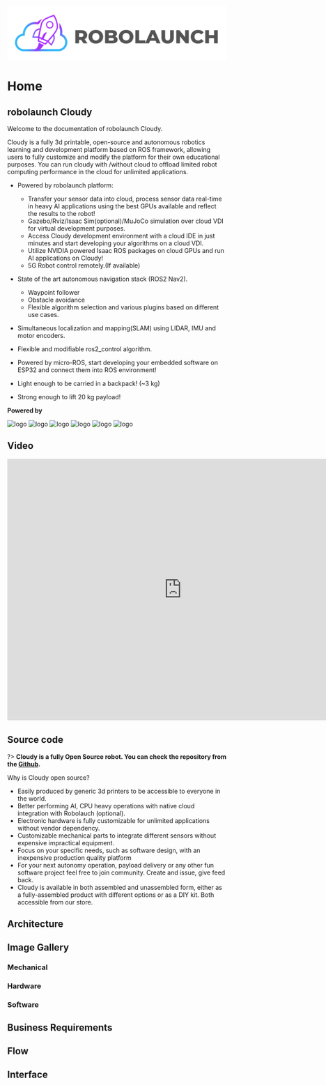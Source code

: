 ![robolaunch_logo](./logo/robolaunch_logo_black.png)

# Home

## robolaunch Cloudy
Welcome to the documentation of robolaunch Cloudy.

Cloudy is a fully 3d printable, open-source and autonomous robotics learning and development platform based on ROS framework, allowing users to fully customize and modify the platform for their own educational purposes. You can run cloudy with /without cloud to offload limited robot computing performance in the cloud for unlimited applications.


- Powered by robolaunch platform:
    - Transfer your sensor data into cloud, process sensor data real-time in heavy AI applications using the best GPUs available and reflect the results to the robot!
    - Gazebo/Rviz/Isaac Sim(optional)/MuJoCo simulation over cloud VDI for virtual development purposes. 
    - Access Cloudy development environment with a cloud IDE in just minutes and start developing your algorithms on a cloud VDI.
    - Utilize NVIDIA powered Isaac ROS packages on cloud GPUs and run AI applications on Cloudy!
    - 5G Robot control remotely.(If available) 
- State of the art autonomous navigation stack (ROS2 Nav2).
    - Waypoint follower
    - Obstacle avoidance
    - Flexible algorithm selection and various plugins based on different use cases.
- Simultaneous localization and mapping(SLAM) using LIDAR, IMU and motor encoders.
- Flexible and modifiable ros2_control algorithm. 
- Powered by micro-ROS, start developing your embedded software on ESP32 
and connect them into ROS environment! 

- Light enough to be carried in a backpack! (~3 kg)
- Strong enough to lift 20 kg payload!

**Powered by**

![logo](https://micro.ros.org/img/micro-ROS_big_logo.png ':size=20%')
![logo](https://www.nvidia.com/content/dam/en-zz/Solutions/about-nvidia/logo-and-brand/01-nvidia-logo-horiz-500x200-2c50-d.png ':size=15%')
![logo](https://navigation.ros.org/_static/nav2_logo.png ':size=5%')
![logo](/logo/ROS2_Color.svg ':size=25%')
![logo](https://gazebosim.org/assets/images/logos/gazebo_horz_pos.png ':size=15%')
![logo](https://control.ros.org/master/_static/logo_ros-controls.png ':size=7%')




## Video

<iframe  height=600 width=800 src="https://www.youtube.com/embed/7wn2tVbTrz8" title="YouTube video player" frameborder="0" allow="accelerometer; autoplay; clipboard-write; encrypted-media; gyroscope; picture-in-picture; web-share" allowfullscreen></iframe>

## Source code

?> **Cloudy is a fully Open Source robot. You can check the repository from the [Github](https://github.com/robolaunch/cloudy).**

Why is Cloudy open source?

- Easily produced by generic 3d printers to be accessible to everyone in the world.
- Better performing AI, CPU heavy operations with native cloud integration with Robolauch (optional).
- Electronic hardware is fully customizable for unlimited applications without vendor dependency.
- Customizable mechanical parts to integrate different sensors without expensive impractical equipment.
- Focus on your specific needs, such as software design, with an inexpensive production quality platform
- For your next autonomy operation, payload delivery or any other fun software project feel free to join community. Create and issue, give feed back.
- Cloudy is available in both assembled and unassembled form, either as a fully-assembled product with different options or as a DIY kit. Both accessible from our store.


## Architecture

## Image Gallery

### Mechanical

### Hardware

### Software

## Business Requirements

## Flow

## Interface








